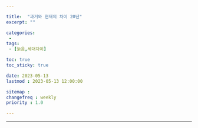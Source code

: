 ```yaml
---

title:  "과거와 현재의 차이 20년"
excerpt: ""

categories:
 - 
tags:
 - [늙음,세대차이]

toc: true
toc_sticky: true

date: 2023-05-13
lastmod : 2023-05-13 12:00:00

sitemap :
changefreq : weekly
priority : 1.0

---
```

---
